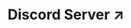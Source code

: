 ---
title: Discord Server ↗
nav_order: 12
redirect_to: https://discord.gg/Z2vQmreVtt
opens_in_new_tab: true
---
